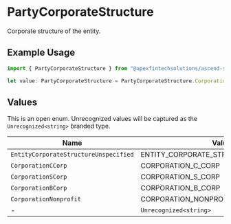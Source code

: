 # PartyCorporateStructure

Corporate structure of the entity.

## Example Usage

```typescript
import { PartyCorporateStructure } from "@apexfintechsolutions/ascend-sdk/models/components";

let value: PartyCorporateStructure = PartyCorporateStructure.CorporationCCorp;
```

## Values

This is an open enum. Unrecognized values will be captured as the `Unrecognized<string>` branded type.

| Name                                   | Value                                  |
| -------------------------------------- | -------------------------------------- |
| `EntityCorporateStructureUnspecified`  | ENTITY_CORPORATE_STRUCTURE_UNSPECIFIED |
| `CorporationCCorp`                     | CORPORATION_C_CORP                     |
| `CorporationSCorp`                     | CORPORATION_S_CORP                     |
| `CorporationBCorp`                     | CORPORATION_B_CORP                     |
| `CorporationNonprofit`                 | CORPORATION_NONPROFIT                  |
| -                                      | `Unrecognized<string>`                 |